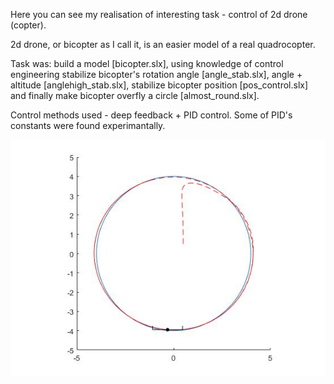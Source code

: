 Here you can see my realisation of interesting task - control of 2d drone (copter).

2d drone, or bicopter as I call it, is an easier model of a real quadrocopter.

Task was: build a model [bicopter.slx], using knowledge of control engineering stabilize bicopter's rotation angle [angle_stab.slx], angle + altitude [anglehigh_stab.slx], stabilize bicopter position [pos_control.slx] and finally make bicopter overfly a circle [almost_round.slx].

Control methods used - deep feedback + PID control. Some of PID's constants were found experimantally.

![Image alt](https://github.com/DMuhayev/Portfolio/blob/master/matlab%20tasks/bicopter/bicopter.jpg?raw=true)
